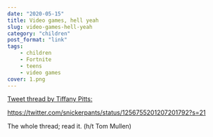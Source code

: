 ```yaml
---
date: "2020-05-15"
title: Video games, hell yeah
slug: video-games-hell-yeah
category: "children"
post_format: "link"
tags:
    - children
    - Fortnite
    - teens
    - video games
cover: 1.png
---
```


[Tweet thread by Tiffany Pitts:](https://twitter.com/snickerpants/status/1256755201207201792?s=21)

https://twitter.com/snickerpants/status/1256755201207201792?s=21

The whole thread; read it. (h/t Tom Mullen)